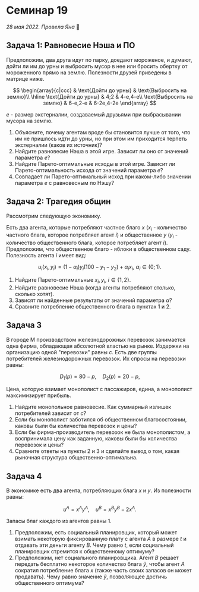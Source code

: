 # Семинар 19

*28 мая 2022. Провела Яна* 🐸

## Задача 1: Равновесие Нэша и ПО

Предположим, два друга идут по парку, доедают мороженое, и думают, дойти ли им до урны и выбросить мусор в нее или бросить обертку от мороженного прямо на землю. Полезности друзей приведены в матрице ниже.

$$ 
\begin{array}{c|ccc}
 & \text{Дойти до урны} & \text{Выбросить на землю}\\
\hline
\text{Дойти до урны}  & 4;2  & 4-e,4-e\\
\text{Выбросить на землю}  & 6-e,2-e  & 6-2e,4-2e
\end{array}
$$

$e$ - размер экстерналии, создаваемый друзьями при выбрасывании мусора на землю.

1. Объясните, почему агентам вроде бы становится лучше от того, что им не пришлось идти до урны, но при этом им приходится терпеть экстерналии (каков их источник)?
2. Найдите равновесие Нэша в этой игре. Зависит ли оно от значений параметра $e$?
3. Найдите Парето-оптимальные исходы в этой игре. Зависит ли Парето-оптимальность исхода от значений параметра $e$?
4. Совпадает ли Парето-оптимальный исход при каком-либо значении параметра $e$ с равновесным по Нэшу?

## Задача 2: Трагедия общин

Рассмотрим следующую экономику.

Есть два агента, которые потребляют частное благо $x$ ($x_i$ - количество частного блага, которое потребляет агент $i$) и общественное $y$ ($y_i$ - количество общественного блага, которое потребляет агент $i$). Предположим, что общественное благо - яблоки в общественном саду. Полезность агента $i$ имеет вид:

$$
u_i(x_i, y_i) = (1-\alpha_i)y_i(100-y_1-y_2) + \alpha_i x_i, \ \alpha_i \in (0;1).
$$

1. Найдите Парето-оптимальные $x_i, y_i$, $i\in \{1, 2\}$.
2. Найдите равновесие Нэша (когда агенты потребляют столько, сколько хотят).
3. Зависят ли найденные результаты от значений параметра $\alpha$?
4. Сравните потребление общественного блага в пунктах 1 и 2.

## Задача 3

В городе М производством железнодорожных перевозок занимается одна фирма, обладающая абсолютной властью на рынке. Издержки на организацию одной "перевозки" равны $c$. Есть две группы потребителей железнодорожных перевозок. Их спросы на перевозки равны:

$$
D_1(p)=80-p, \quad D_2(p)=20-p,
$$

Цена, которую взимает монополист с пассажиров, едина, а монополист максимизирует прибыль.

1. Найдите монопольное равновесие. Как суммарный излишек потребителей зависит от $c$?
2. Если бы монополист заботился об общественном благосостоянии, каковы были бы количества перевозок и цены?
3. Если бы фирма-производитель перевозок не была монополистом, а воспринимала цену как заданную, каковы были бы количества перевозок и цены?
4. Сравните ответы на пункты 2 и 3 и сделайте вывод о том, какая рыночная структура общественно-оптимальна. 

## Задача 4

В экономике есть два агента, потребляющих блага $x$ и $y$. Из полезности равны:

$$
u^A=x^Ay^A, \quad u^B=x^By^B-2x^A.
$$

Запасы благ каждого из агентов равны 1.

1. Предположим, есть социальный планировщик, который может взимать некоторую фиксированную плату с агента $A$ в размере $t$ и отдавать эти деньги агенту $B$. Чему равно $t$, если социальный планировщик стремится к общественному оптимуму?
2. Предположим, нет социального планировщика. Агент $B$ решает передать бесплатно некоторое количество блага $\tilde{y}$, чтобы агент $A$ сократил потребление блага $x$ (также часть своих запасов он может продавать). Чему равно значение $\tilde{y}$, позволяющее достичь общественного оптимума?